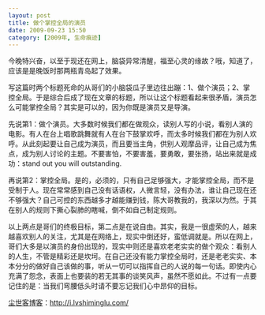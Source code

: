 ```yaml
---
layout: post
title: 做个掌控全局的演员
date: 2009-09-23 15:50
category: [2009年, 生命痕迹]
---
```

今晚特兴奋，以至于现还在网上，脑袋异常清醒，福至心灵的缘故？哦，知道了，应该是是晚饭时那两瓶青岛起了效果。

写这篇时两个标题死命的从哥们的小脑袋瓜子里边往出蹦：1、做个演员；2、掌控全局。于是综合后成了现在文章的标题，所以让这个标题看起来很矛盾，演员怎么可能掌控全局？其实是可以的，因为你既是演员又是导演。

先说第1：做个演员。大多数时候我们都在做观众，读别人写的小说，看别人演的电影。有人在台上唱歌跳舞就有人在台下鼓掌欢呼，而太多时候我们都在为别人欢呼。从此刻起要让自己成为演员，而且要当主角，供别人观摩品评，让自己成为焦点，成为别人讨论的主题。不要害怕，不要害羞，要勇敢，要张扬，站出来就是成功：stand out you will outstanding.

再说第2：掌控全局。是的，必须的，只有自己足够强大，才能掌控全局，而不是受制于人。现在常常感到自己没有话语权，人微言轻，没有办法，谁让自己现在还不够强大？自己可控的东西越多才越能赚到钱，陈大哥教我的，我深以为然。于其在别人的规则下撕心裂肺的瞎喊，倒不如自己制定规则。

以上两点是哥们的终极目标，第二点是在说自由。其实，我是一很虚荣的人，越来越喜欢别人的关注，尤其是在网络上，现实中倒还好，蛮低调就是。所以在网上，哥们大多是以演员的身份出现的，现实中则还是喜欢老老实实的做个观众：看别人的人生，不管是精彩还是坎坷。在自己还没有能力掌控全局时，还是老老实实、本本分分的做好自己该做的事，听从一切可以指挥自己的人说的每一句话。即使内心充满了怨念，表面上也要装的若无其事的谈笑风声，虽然不愿如此。不过有一点要记住的是：当我们弯腰低头时请不要忘记我们心中昂仰的目标。

<a href="http://i.lvshiminglu.com/">尘世客博客</a>：<a href="http://i.lvshiminglu.com/">http://i.lvshiminglu.com/</a>

